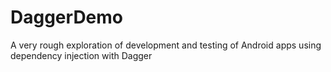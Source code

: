 DaggerDemo
==========

A very rough exploration of development and testing of Android apps using dependency injection with Dagger 
